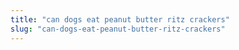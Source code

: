```yaml
---
title: "can dogs eat peanut butter ritz crackers"
slug: "can-dogs-eat-peanut-butter-ritz-crackers"
---
```


